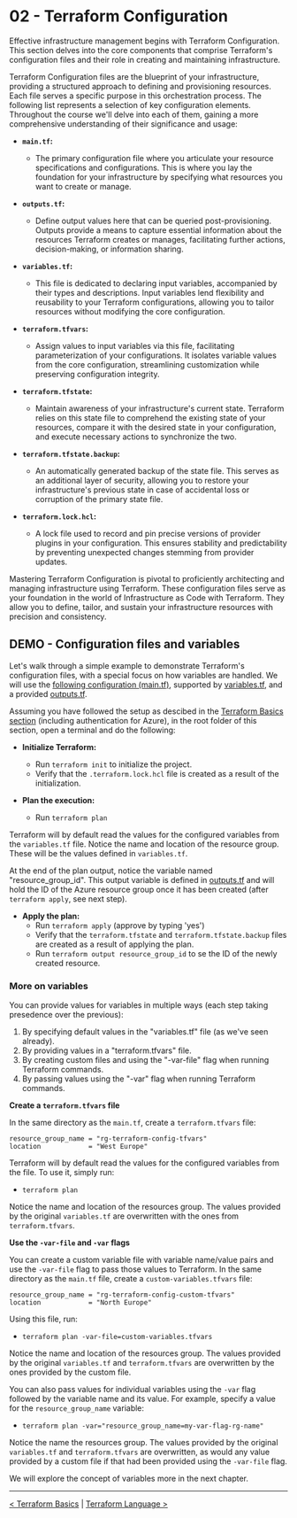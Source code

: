 # 02 - Terraform Configuration

Effective infrastructure management begins with Terraform Configuration. This section delves into the core components that comprise Terraform's configuration files and their role in creating and maintaining infrastructure.

Terraform Configuration files are the blueprint of your infrastructure, providing a structured approach to defining and provisioning resources. Each file serves a specific purpose in this orchestration process. The following list represents a selection of key configuration elements. Throughout the course we'll delve into each of them, gaining a more comprehensive understanding of their significance and usage:

- **`main.tf`:**
  - The primary configuration file where you articulate your resource specifications and configurations. This is where you lay the foundation for your infrastructure by specifying what resources you want to create or manage.

- **`outputs.tf`:**
  - Define output values here that can be queried post-provisioning. Outputs provide a means to capture essential information about the resources Terraform creates or manages, facilitating further actions, decision-making, or information sharing.

- **`variables.tf`:**
  - This file is dedicated to declaring input variables, accompanied by their types and descriptions. Input variables lend flexibility and reusability to your Terraform configurations, allowing you to tailor resources without modifying the core configuration.

- **`terraform.tfvars`:**
  - Assign values to input variables via this file, facilitating parameterization of your configurations. It isolates variable values from the core configuration, streamlining customization while preserving configuration integrity.

- **`terraform.tfstate`:**
  - Maintain awareness of your infrastructure's current state. Terraform relies on this state file to comprehend the existing state of your resources, compare it with the desired state in your configuration, and execute necessary actions to synchronize the two.

- **`terraform.tfstate.backup`:**
  - An automatically generated backup of the state file. This serves as an additional layer of security, allowing you to restore your infrastructure's previous state in case of accidental loss or corruption of the primary state file.

- **`terraform.lock.hcl`:**
  - A lock file used to record and pin precise versions of provider plugins in your configuration. This ensures stability and predictability by preventing unexpected changes stemming from provider updates.

Mastering Terraform Configuration is pivotal to proficiently architecting and managing infrastructure using Terraform. These configuration files serve as your foundation in the world of Infrastructure as Code with Terraform. They allow you to define, tailor, and sustain your infrastructure resources with precision and consistency.

## DEMO - Configuration files and variables

Let's walk through a simple example to demonstrate Terraform's configuration files, with a special focus on how variables are handled. We will use the [following configuration (main.tf)](./main.tf), supported by [variables.tf](./variables.tf), and a provided [outputs.tf](./outputs.tf).

Assuming you have followed the setup as descibed in the [Terraform Basics section](../01%20-%20Terraform%20Basics/) (including authentication for Azure), in the root folder of this section, open a terminal and do the following:

- **Initialize Terraform:**
  - Run `terraform init` to initialize the project.
  - Verify that the `.terraform.lock.hcl` file is created as a result of the initialization.

- **Plan the execution:**
  - Run `terraform plan`

Terraform will by default read the values for the configured variables from the `variables.tf` file. Notice the name and location of the resource group. These will be the values defined in `variables.tf`.

At the end of the plan output, notice the variable named "resource_group_id". This output variable is defined in [outputs.tf](./outputs.tf) and will hold the ID of the Azure resource group once it has been created (after `terraform apply`, see next step).

- **Apply the plan:**
  - Run `terraform apply` (approve by typing 'yes')
  - Verify that the `terraform.tfstate` and `terraform.tfstate.backup` files are created as a result of applying the plan.
  - Run `terraform output resource_group_id` to se the ID of the newly created resource.

### More on variables

You can provide values for variables in multiple ways (each step taking presedence over the previous):
1. By specifying default values in the "variables.tf" file (as we've seen already).
2. By providing values in a "terraform.tfvars" file.
3. By creating custom files and using the "-var-file" flag when running Terraform commands.
4. By passing values using the "-var" flag when running Terraform commands.

**Create a `terraform.tfvars` file**

In the same directory as the `main.tf`, create a `terraform.tfvars` file:

```t
resource_group_name = "rg-terraform-config-tfvars"
location            = "West Europe"

```

Terraform will by default read the values for the configured variables from the file. To use it, simply run:
- `terraform plan`

Notice the name and location of the resources group. The values provided by the original `variables.tf` are overwritten with the ones from `terraform.tfvars`.

**Use the `-var-file` and `-var` flags**

You can create a custom variable file with variable name/value pairs and use the `-var-file` flag to pass those values to Terraform. In the same directory as the `main.tf` file, create a `custom-variables.tfvars` file:

```t
resource_group_name = "rg-terraform-config-custom-tfvars"
location            = "North Europe"
```

Using this file, run:
- `terraform plan -var-file=custom-variables.tfvars`

Notice the name and location of the resources group. The values provided by the original `variables.tf` and `terraform.tfvars` are overwritten by the ones provided by the custom file.

You can also pass values for individual variables using the `-var` flag followed by the variable name and its value. For example, specify a value for the `resource_group_name` variable:
-  `terraform plan -var="resource_group_name=my-var-flag-rg-name"`

Notice the name the resources group. The values provided by the original `variables.tf` and `terraform.tfvars` are overwritten, as would any value provided by a custom file if that had been provided using the `-var-file` flag.

We will explore the concept of variables more in the next chapter.

---

[< Terraform Basics](../01%20-%20Terraform%20Basics/) | [Terraform Language >](../03%20-%20Terraform%20Language/)